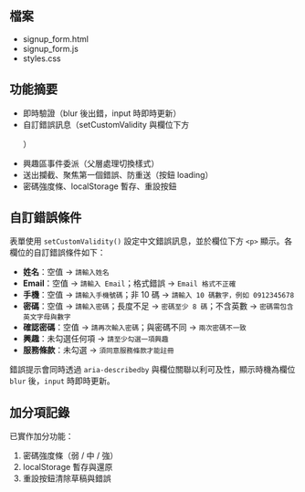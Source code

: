 
## 檔案
- signup_form.html
- signup_form.js
- styles.css

## 功能摘要
- 即時驗證（blur 後出錯，input 時即時更新）
- 自訂錯誤訊息（setCustomValidity 與欄位下方 <p>）
- 興趣區事件委派（父層處理切換樣式）
- 送出攔截、聚焦第一個錯誤、防重送（按鈕 loading）
- 密碼強度條、localStorage 暫存、重設按鈕

## 自訂錯誤條件

表單使用 `setCustomValidity()` 設定中文錯誤訊息，並於欄位下方 `<p>` 顯示。各欄位的自訂錯誤條件如下：

- **姓名**：空值 → `請輸入姓名`  
- **Email**：空值 → `請輸入 Email`；格式錯誤 → `Email 格式不正確`  
- **手機**：空值 → `請輸入手機號碼`；非 10 碼 → `請輸入 10 碼數字，例如 0912345678`  
- **密碼**：空值 → `請輸入密碼`；長度不足 → `密碼至少 8 碼`；不含英數 → `密碼需包含英文字母與數字`  
- **確認密碼**：空值 → `請再次輸入密碼`；與密碼不同 → `兩次密碼不一致`  
- **興趣**：未勾選任何項 → `請至少勾選一項興趣`  
- **服務條款**：未勾選 → `須同意服務條款才能註冊`

錯誤提示會同時透過 `aria-describedby` 與欄位關聯以利可及性，顯示時機為欄位 `blur` 後，`input` 時即時更新。

## 加分項記錄

已實作加分功能：
1. 密碼強度條（弱 / 中 / 強）  
2. localStorage 暫存與還原  
3. 重設按鈕清除草稿與錯誤 




